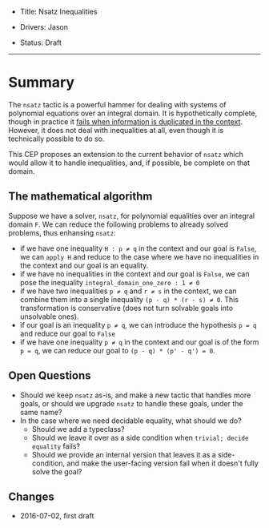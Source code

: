 - Title: Nsatz Inequalities

- Drivers: Jason

- Status: Draft

----

# Summary

The `nsatz` tactic is a powerful hammer for dealing with systems of polynomial
equations over an integral domain.  It is hypothetically complete, though in
practice it [fails when information is duplicated in the
context](https://coq.inria.fr/bugs/show_bug.cgi?id=4880).  However, it does not
deal with inequalities at all, even though it is technically possible to do so.

This CEP proposes an extension to the current behavior of `nsatz` which would
allow it to handle inequalities, and, if possible, be complete on that domain.

## The mathematical algorithm

Suppose we have a solver, `nsatz`, for polynomial equalities over an integral
domain `F`.  We can reduce the following problems to already solved problems,
thus enhansing `nsatz`:
* if we have one inequality `H : p ≠ q` in the context and our goal is `False`,
  we can `apply H` and reduce to the case where we have no inequalities in the
  context and our goal is an equality.
* if we have no inequalities in the context and our goal is `False`, we can pose
  the inequality `integral_domain_one_zero : 1 ≠ 0`
* if we have two inequalities `p ≠ q` and `r ≠ s` in the context, we can combine
  them into a single inequality `(p - q) * (r - s) ≠ 0`.  This transformation is
  conservative (does not turn solvable goals into unsolvable ones).
* if our goal is an inequality `p ≠ q`, we can introduce the hypothesis `p = q`
  and reduce our goal to `False`
* if we have one inequality `p ≠ q` in the context and our goal is of the form `p = q`,
  we can reduce our goal to `(p - q) * (p' - q') = 0`.

## Open Questions

* Should we keep `nsatz` as-is, and make a new tactic that handles more goals, or
  should we upgrade `nsatz` to handle these goals, under the same name?
* In the case where we need decidable equality, what should we do?
  - Should we add a typeclass?
  - Should we leave it over as a side condition when `trivial; decide equality` fails?
  - Should we provide an internal version that leaves it as a side-condition, and make
    the user-facing version fail when it doesn't fully solve the goal?

## Changes
* 2016-07-02, first draft
